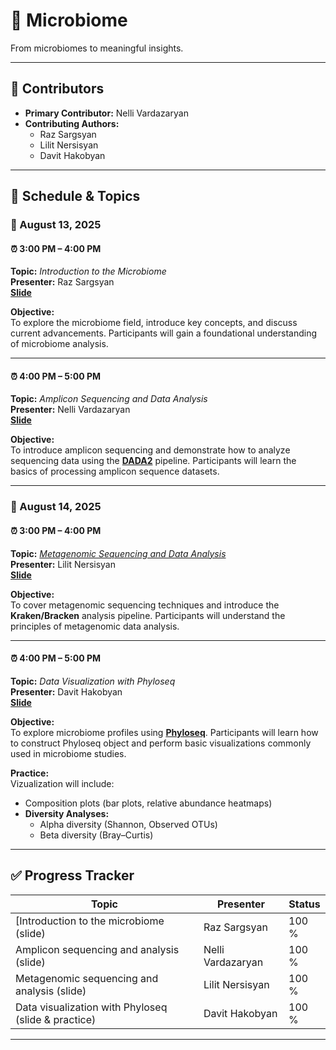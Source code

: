 # 🧬 Microbiome 

From microbiomes to meaningful insights.

---

## 👥 Contributors

- **Primary Contributor:** Nelli Vardazaryan  
- **Contributing Authors:**  
  - Raz Sargsyan  
  - Lilit Nersisyan  
  - Davit Hakobyan  

---

## 📅 Schedule & Topics

### 📍 August 13, 2025

#### ⏰ 3:00 PM – 4:00 PM  
**Topic:** *Introduction to the Microbiome*  
**Presenter:** Raz Sargsyan  
**[Slide](https://docs.google.com/presentation/d/1O5pF04_NXHzg43szyuDRQDQN3wNtxTd8S7KzPI5LVxk/edit?slide=id.g36d751b716b_0_0#slide=id.g36d751b716b_0_0)** 

**Objective:**  
To explore the microbiome field, introduce key concepts, and discuss current advancements. Participants will gain a foundational understanding of microbiome analysis.

---

#### ⏰ 4:00 PM – 5:00 PM  
**Topic:** *Amplicon Sequencing and Data Analysis*  
**Presenter:** Nelli Vardazaryan  
**[Slide](https://drive.google.com/file/d/1iLqlFPbrRsCrsxBonCqvsR5B_yuzh52x/view?usp=share_link)** 


**Objective:**  
To introduce amplicon sequencing and demonstrate how to analyze sequencing data using the **[DADA2](https://benjjneb.github.io/dada2/)** pipeline. Participants will learn the basics of processing amplicon sequence datasets.

---

### 📍 August 14, 2025

#### ⏰ 3:00 PM – 4:00 PM  
**Topic:** *[Metagenomic Sequencing and Data Analysis](https://docs.google.com/presentation/d/1VVVUJF-MHUnwJs6QUgIrOI6gI5qSQfd5l3i2ynaeTBs/edit?slide=id.p10#slide=id.p10)*  
**Presenter:** Lilit Nersisyan  
**[Slide](https://docs.google.com/presentation/d/1VVVUJF-MHUnwJs6QUgIrOI6gI5qSQfd5l3i2ynaeTBs/edit?usp=share_link)** 


**Objective:**  
To cover metagenomic sequencing techniques and introduce the **Kraken/Bracken** analysis pipeline. Participants will understand the principles of metagenomic data analysis.

---

#### ⏰ 4:00 PM – 5:00 PM  
**Topic:** *Data Visualization with Phyloseq*  
**Presenter:** Davit Hakobyan  
**[Slide](https://docs.google.com/presentation/d/1O3aBSP7as3v6hlNFdcszXf3uhOxrTmblQNWg822V3-k/edit?usp=share_link)** 

**Objective:**  
To explore microbiome profiles using **[Phyloseq](https://joey711.github.io/phyloseq/)**. Participants will learn how to construct Phyloseq object and perform basic visualizations commonly used in microbiome studies.

**Practice:**  
Vizualization will include:
- Composition plots (bar plots, relative abundance heatmaps)  
- **Diversity Analyses:**  
  - Alpha diversity (Shannon, Observed OTUs)  
  - Beta diversity (Bray–Curtis)

---

## ✅ Progress Tracker

| **Topic**                                           | **Presenter**        | **Status**         |
|-----------------------------------------------------|----------------------|--------------------|
| [Introduction to the microbiome (slide)             | Raz Sargsyan         |  100 %             |
| Amplicon sequencing and analysis (slide)            | Nelli Vardazaryan    |  100 %             |
| Metagenomic sequencing and  analysis (slide)        | Lilit Nersisyan      |  100 %             |
| Data visualization with Phyloseq (slide & practice) | Davit Hakobyan       |  100 %             |

---
